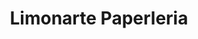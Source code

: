 ---
title: "Limonarte Paperleria"
url: /sabaneta-antioquia/limonarte-paperleria/
shop: Schreibwaren
---